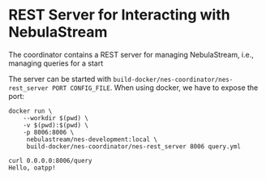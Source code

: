 # REST Server for Interacting with NebulaStream

The coordinator contains a REST server for managing NebulaStream, i.e., managing queries for a start

The server can be started with `build-docker/nes-coordinator/nes-rest_server PORT CONFIG_FILE`. When using docker, we have to expose the port:
```
docker run \
    --workdir $(pwd) \
    -v $(pwd):$(pwd) \
    -p 8006:8006 \
     nebulastream/nes-development:local \
     build-docker/nes-coordinator/nes-rest_server 8006 query.yml
```

```
curl 0.0.0.0:8006/query
Hello, oatpp!
```
